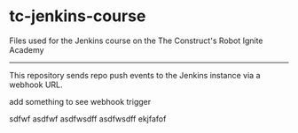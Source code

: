 # tc-jenkins-course
Files used for the Jenkins course on the The Construct's Robot Ignite Academy


---
This repository sends repo push events to the Jenkins instance via a webhook URL.

add something to see webhook trigger

sdfwf
asdfwf
asdfwsdff
asdfwsdff
ekjfafof
